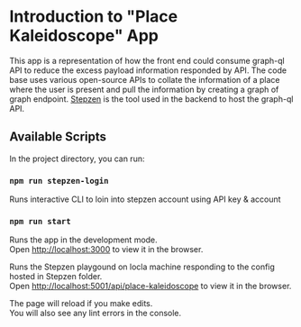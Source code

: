 # Introduction to "Place Kaleidoscope" App

This app is a representation of how the front end could consume graph-ql API to reduce the excess payload information responded by API. The code base uses various open-source APIs to collate the information of a place where the user is present and pull the information by creating a graph of graph endpoint. [Stepzen](https://stepzen.com/) is the tool used in the backend to host the graph-ql API.

## Available Scripts

In the project directory, you can run:

### `npm run stepzen-login`

Runs interactive CLI to loin into stepzen account using API key & account

### `npm run start`

Runs the app in the development mode.\
Open [http://localhost:3000](http://localhost:3000) to view it in the browser.

Runs the Stepzen playgound on locla machine responding to the config hosted in Stepzen folder.\
Open [http://localhost:5001/api/place-kaleidoscope](http://localhost:5001/api/place-kaleidoscope) to view it in the browser.

The page will reload if you make edits.\
You will also see any lint errors in the console.
